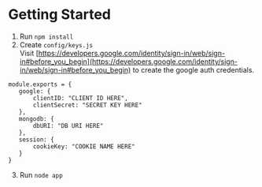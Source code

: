 # Getting Started

1. Run `npm install`
2. Create `config/keys.js`   
Visit [https://developers.google.com/identity/sign-in/web/sign-in#before_you_begin](https://developers.google.com/identity/sign-in/web/sign-in#before_you_begin) to create the google auth credentials.  
 ```
 module.exports = {
    google: {
        clientID: "CLIENT ID HERE",
        clientSecret: "SECRET KEY HERE"
    },
    mongodb: {
        dbURI: "DB URI HERE"
    },
    session: {
        cookieKey: "COOKIE NAME HERE"
    }
 }
 ```  
3. Run `node app`